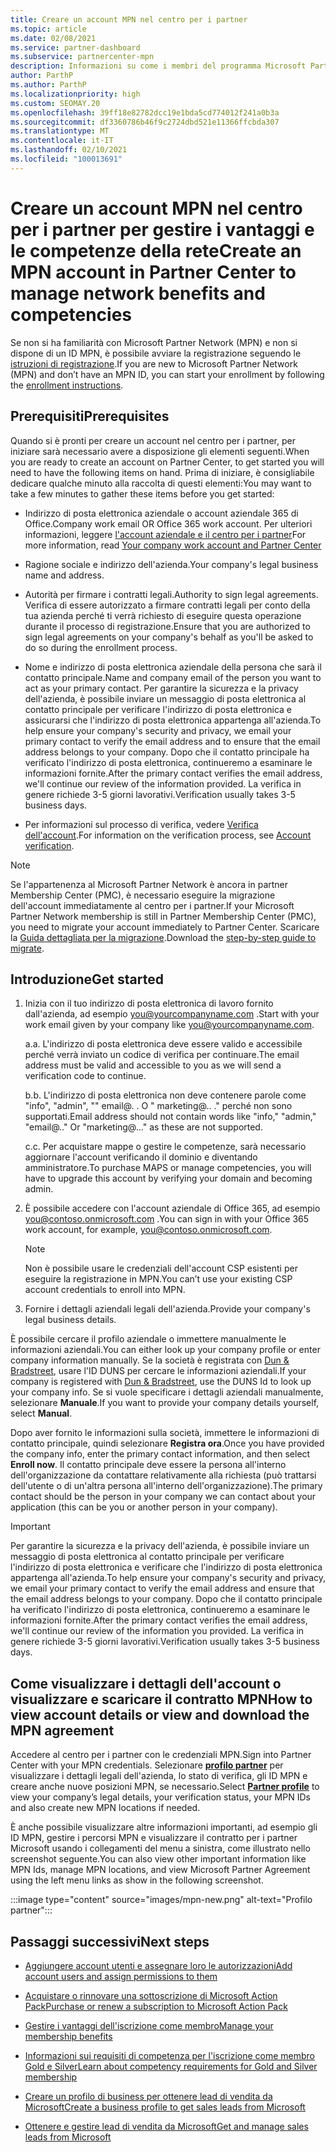 ```yaml
---
title: Creare un account MPN nel centro per i partner
ms.topic: article
ms.date: 02/08/2021
ms.service: partner-dashboard
ms.subservice: partnercenter-mpn
description: Informazioni su come i membri del programma Microsoft Partner Network possono creare un account per il Centro per i partner al fine di gestire le competenze e i vantaggi offerti dalla rete.
author: ParthP
ms.author: ParthP
ms.localizationpriority: high
ms.custom: SEOMAY.20
ms.openlocfilehash: 39ff18e82782dcc19e1bda5cd774012f241a0b3a
ms.sourcegitcommit: df3360786b46f9c2724dbd521e11366ffcbda307
ms.translationtype: MT
ms.contentlocale: it-IT
ms.lasthandoff: 02/10/2021
ms.locfileid: "100013691"
---
```

# <a name="create-an-mpn-account-in-partner-center-to-manage-network-benefits-and-competencies"></a><span data-ttu-id="50a3c-103">Creare un account MPN nel centro per i partner per gestire i vantaggi e le competenze della rete</span><span class="sxs-lookup"><span data-stu-id="50a3c-103">Create an MPN account in Partner Center to manage network benefits and competencies</span></span>


<span data-ttu-id="50a3c-104">Se non si ha familiarità con Microsoft Partner Network (MPN) e non si dispone di un ID MPN, è possibile avviare la registrazione seguendo le [istruzioni di registrazione](https://partner.microsoft.com/dashboard/account/v3/enrollment/introduction/partnership).</span><span class="sxs-lookup"><span data-stu-id="50a3c-104">If you are new to Microsoft Partner Network (MPN) and don’t have an MPN ID, you can start your enrollment by following the [enrollment instructions](https://partner.microsoft.com/dashboard/account/v3/enrollment/introduction/partnership).</span></span>

## <a name="prerequisites"></a><span data-ttu-id="50a3c-105">Prerequisiti</span><span class="sxs-lookup"><span data-stu-id="50a3c-105">Prerequisites</span></span> 

<span data-ttu-id="50a3c-106">Quando si è pronti per creare un account nel centro per i partner, per iniziare sarà necessario avere a disposizione gli elementi seguenti.</span><span class="sxs-lookup"><span data-stu-id="50a3c-106">When you are ready to create an account on Partner Center, to get started you will need to have the following items on hand.</span></span>  <span data-ttu-id="50a3c-107">Prima di iniziare, è consigliabile dedicare qualche minuto alla raccolta di questi elementi:</span><span class="sxs-lookup"><span data-stu-id="50a3c-107">You may want to take a few minutes to gather these items before you get started:</span></span>

- <span data-ttu-id="50a3c-108">Indirizzo di posta elettronica aziendale o account aziendale 365 di Office.</span><span class="sxs-lookup"><span data-stu-id="50a3c-108">Company work email OR Office 365 work account.</span></span> <span data-ttu-id="50a3c-109">Per ulteriori informazioni, leggere [l'account aziendale e il centro per i partner](azure-active-directory-tenants-and-partner-center.md)</span><span class="sxs-lookup"><span data-stu-id="50a3c-109">For more information, read [Your company work account and Partner Center](azure-active-directory-tenants-and-partner-center.md)</span></span> 
 
- <span data-ttu-id="50a3c-110">Ragione sociale e indirizzo dell'azienda.</span><span class="sxs-lookup"><span data-stu-id="50a3c-110">Your company's legal business name and address.</span></span>

- <span data-ttu-id="50a3c-111">Autorità per firmare i contratti legali.</span><span class="sxs-lookup"><span data-stu-id="50a3c-111">Authority to sign legal agreements.</span></span> <span data-ttu-id="50a3c-112">Verifica di essere autorizzato a firmare contratti legali per conto della tua azienda perché ti verrà richiesto di eseguire questa operazione durante il processo di registrazione.</span><span class="sxs-lookup"><span data-stu-id="50a3c-112">Ensure that you are authorized to sign legal agreements on your company's behalf as you'll be asked to do so during the enrollment process.</span></span>

- <span data-ttu-id="50a3c-113">Nome e indirizzo di posta elettronica aziendale della persona che sarà il contatto principale.</span><span class="sxs-lookup"><span data-stu-id="50a3c-113">Name and company email of the person you want to act as your primary contact.</span></span> <span data-ttu-id="50a3c-114">Per garantire la sicurezza e la privacy dell'azienda, è possibile inviare un messaggio di posta elettronica al contatto principale per verificare l'indirizzo di posta elettronica e assicurarsi che l'indirizzo di posta elettronica appartenga all'azienda.</span><span class="sxs-lookup"><span data-stu-id="50a3c-114">To help ensure your company's security and privacy, we email your primary contact to verify the email address and to ensure that the email address belongs to your company.</span></span> <span data-ttu-id="50a3c-115">Dopo che il contatto principale ha verificato l'indirizzo di posta elettronica, continueremo a esaminare le informazioni fornite.</span><span class="sxs-lookup"><span data-stu-id="50a3c-115">After the primary contact verifies the email address, we'll continue our review of the information provided.</span></span> <span data-ttu-id="50a3c-116">La verifica in genere richiede 3-5 giorni lavorativi.</span><span class="sxs-lookup"><span data-stu-id="50a3c-116">Verification usually takes 3-5 business days.</span></span> 

- <span data-ttu-id="50a3c-117">Per informazioni sul processo di verifica, vedere [Verifica dell'account](verification-responses.md).</span><span class="sxs-lookup"><span data-stu-id="50a3c-117">For information on the verification process, see [Account verification](verification-responses.md).</span></span>

>[!NOTE]
><span data-ttu-id="50a3c-118">Se l'appartenenza al Microsoft Partner Network è ancora in partner Membership Center (PMC), è necessario eseguire la migrazione dell'account immediatamente al centro per i partner.</span><span class="sxs-lookup"><span data-stu-id="50a3c-118">If your Microsoft Partner Network membership is still in Partner Membership Center (PMC), you need to migrate your account immediately to Partner Center.</span></span> <span data-ttu-id="50a3c-119">Scaricare la [Guida dettagliata per la migrazione](https://assetsprod.microsoft.com/mpn/migrate-pmc-pc-mpa-guide.pptx).</span><span class="sxs-lookup"><span data-stu-id="50a3c-119">Download the [step-by-step guide to migrate](https://assetsprod.microsoft.com/mpn/migrate-pmc-pc-mpa-guide.pptx).</span></span>

## <a name="get-started"></a><span data-ttu-id="50a3c-120">Introduzione</span><span class="sxs-lookup"><span data-stu-id="50a3c-120">Get started</span></span>

1. <span data-ttu-id="50a3c-121">Inizia con il tuo indirizzo di posta elettronica di lavoro fornito dall'azienda, ad esempio you@yourcompanyname.com .</span><span class="sxs-lookup"><span data-stu-id="50a3c-121">Start with your work email given by your company like you@yourcompanyname.com.</span></span>
 
    <span data-ttu-id="50a3c-122">a.</span><span class="sxs-lookup"><span data-stu-id="50a3c-122">a.</span></span>  <span data-ttu-id="50a3c-123">L'indirizzo di posta elettronica deve essere valido e accessibile perché verrà inviato un codice di verifica per continuare.</span><span class="sxs-lookup"><span data-stu-id="50a3c-123">The email address must be valid and accessible to you as we will send a verification code to continue.</span></span>

    <span data-ttu-id="50a3c-124">b.</span><span class="sxs-lookup"><span data-stu-id="50a3c-124">b.</span></span>  <span data-ttu-id="50a3c-125">L'indirizzo di posta elettronica non deve contenere parole come "info", "admin", "" email@. . O " marketing@.. ." perché non sono supportati.</span><span class="sxs-lookup"><span data-stu-id="50a3c-125">Email address should not contain words like "info," "admin," "email@.." Or "marketing@..." as these are not supported.</span></span>

    <span data-ttu-id="50a3c-126">c.</span><span class="sxs-lookup"><span data-stu-id="50a3c-126">c.</span></span>  <span data-ttu-id="50a3c-127">Per acquistare mappe o gestire le competenze, sarà necessario aggiornare l'account verificando il dominio e diventando amministratore.</span><span class="sxs-lookup"><span data-stu-id="50a3c-127">To purchase MAPS or manage competencies, you will have to upgrade this account by verifying your domain and becoming admin.</span></span> 

2. <span data-ttu-id="50a3c-128">È possibile accedere con l'account aziendale di Office 365, ad esempio you@contoso.onmicrosoft.com .</span><span class="sxs-lookup"><span data-stu-id="50a3c-128">You can sign in with your Office 365 work account, for example, you@contoso.onmicrosoft.com.</span></span>

   >[!NOTE]
   > <span data-ttu-id="50a3c-129">Non è possibile usare le credenziali dell'account CSP esistenti per eseguire la registrazione in MPN.</span><span class="sxs-lookup"><span data-stu-id="50a3c-129">You can’t use your existing CSP account credentials to enroll into MPN.</span></span>

3. <span data-ttu-id="50a3c-130">Fornire i dettagli aziendali legali dell'azienda.</span><span class="sxs-lookup"><span data-stu-id="50a3c-130">Provide your company's legal business details.</span></span>

<span data-ttu-id="50a3c-131">È possibile cercare il profilo aziendale o immettere manualmente le informazioni aziendali.</span><span class="sxs-lookup"><span data-stu-id="50a3c-131">You can either look up your company profile or enter company information manually.</span></span> <span data-ttu-id="50a3c-132">Se la società è registrata con [Dun & Bradstreet](https://partner.microsoft.com/marketing/usisvshowcase/dunandbrad), usare l'ID DUNS per cercare le informazioni aziendali.</span><span class="sxs-lookup"><span data-stu-id="50a3c-132">If your company is registered with [Dun & Bradstreet](https://partner.microsoft.com/marketing/usisvshowcase/dunandbrad), use the DUNS Id to look up your company info.</span></span> <span data-ttu-id="50a3c-133">Se si vuole specificare i dettagli aziendali manualmente, selezionare **Manuale**.</span><span class="sxs-lookup"><span data-stu-id="50a3c-133">If you want to provide your company details yourself, select **Manual**.</span></span>

<span data-ttu-id="50a3c-134">Dopo aver fornito le informazioni sulla società, immettere le informazioni di contatto principale, quindi selezionare **Registra ora**.</span><span class="sxs-lookup"><span data-stu-id="50a3c-134">Once you have provided the company info, enter the primary contact information, and then select **Enroll now**.</span></span>
<span data-ttu-id="50a3c-135">Il contatto principale deve essere la persona all'interno dell'organizzazione da contattare relativamente alla richiesta (può trattarsi dell'utente o di un'altra persona all'interno dell'organizzazione).</span><span class="sxs-lookup"><span data-stu-id="50a3c-135">The primary contact should be the person in your company we can contact about your application (this can be you or another person in your company).</span></span>

>[!IMPORTANT]
><span data-ttu-id="50a3c-136">Per garantire la sicurezza e la privacy dell'azienda, è possibile inviare un messaggio di posta elettronica al contatto principale per verificare l'indirizzo di posta elettronica e verificare che l'indirizzo di posta elettronica appartenga all'azienda.</span><span class="sxs-lookup"><span data-stu-id="50a3c-136">To help ensure your company's security and privacy, we email your primary contact to verify the email address and ensure that the email address belongs to your company.</span></span> <span data-ttu-id="50a3c-137">Dopo che il contatto principale ha verificato l'indirizzo di posta elettronica, continueremo a esaminare le informazioni fornite.</span><span class="sxs-lookup"><span data-stu-id="50a3c-137">After the primary contact verifies the email address, we'll continue our review of the information you provided.</span></span> <span data-ttu-id="50a3c-138">La verifica in genere richiede 3-5 giorni lavorativi.</span><span class="sxs-lookup"><span data-stu-id="50a3c-138">Verification usually takes 3-5 business days.</span></span> 

## <a name="how-to-view-account-details-or-view-and-download-the-mpn-agreement"></a><span data-ttu-id="50a3c-139">Come visualizzare i dettagli dell'account o visualizzare e scaricare il contratto MPN</span><span class="sxs-lookup"><span data-stu-id="50a3c-139">How to view account details or view and download the MPN agreement</span></span>

<span data-ttu-id="50a3c-140">Accedere al centro per i partner con le credenziali MPN.</span><span class="sxs-lookup"><span data-stu-id="50a3c-140">Sign into Partner Center with your MPN credentials.</span></span> <span data-ttu-id="50a3c-141">Selezionare [**profilo partner**](https://partner.microsoft.com/pcv/accountsettings/connectedpartnerprofile) per visualizzare i dettagli legali dell'azienda, lo stato di verifica, gli ID MPN e creare anche nuove posizioni MPN, se necessario.</span><span class="sxs-lookup"><span data-stu-id="50a3c-141">Select [**Partner profile**](https://partner.microsoft.com/pcv/accountsettings/connectedpartnerprofile) to view your company’s legal details, your verification status, your MPN IDs and also create new MPN locations if needed.</span></span> 

<span data-ttu-id="50a3c-142">È anche possibile visualizzare altre informazioni importanti, ad esempio gli ID MPN, gestire i percorsi MPN e visualizzare il contratto per i partner Microsoft usando i collegamenti del menu a sinistra, come illustrato nello screenshot seguente.</span><span class="sxs-lookup"><span data-stu-id="50a3c-142">You can also view other important information like MPN Ids, manage MPN locations, and view Microsoft Partner Agreement using the left menu links as show in the following screenshot.</span></span>

:::image type="content" source="images/mpn-new.png" alt-text="Profilo partner":::


## <a name="next-steps"></a><span data-ttu-id="50a3c-144">Passaggi successivi</span><span class="sxs-lookup"><span data-stu-id="50a3c-144">Next steps</span></span>

-   [<span data-ttu-id="50a3c-145">Aggiungere account utenti e assegnare loro le autorizzazioni</span><span class="sxs-lookup"><span data-stu-id="50a3c-145">Add account users and assign permissions to them</span></span>](create-user-accounts-and-set-permissions.md)

-   [<span data-ttu-id="50a3c-146">Acquistare o rinnovare una sottoscrizione di Microsoft Action Pack</span><span class="sxs-lookup"><span data-stu-id="50a3c-146">Purchase or renew a subscription to Microsoft Action Pack</span></span>](mpn-get-action-pack.md)

-   [<span data-ttu-id="50a3c-147">Gestire i vantaggi dell'iscrizione come membro</span><span class="sxs-lookup"><span data-stu-id="50a3c-147">Manage your membership benefits</span></span>](manage-your-partner-network-benefits.md)

-   [<span data-ttu-id="50a3c-148">Informazioni sui requisiti di competenza per l'iscrizione come membro Gold e Silver</span><span class="sxs-lookup"><span data-stu-id="50a3c-148">Learn about competency requirements for Gold and Silver membership</span></span>](https://partner.microsoft.com/membership/competencies)

-   [<span data-ttu-id="50a3c-149">Creare un profilo di business per ottenere lead di vendita da Microsoft</span><span class="sxs-lookup"><span data-stu-id="50a3c-149">Create a business profile to get sales leads from Microsoft</span></span>](create-a-marketing-profile.md)

-   [<span data-ttu-id="50a3c-150">Ottenere e gestire lead di vendita da Microsoft</span><span class="sxs-lookup"><span data-stu-id="50a3c-150">Get and manage sales leads from Microsoft</span></span>](manage-leads.md)
